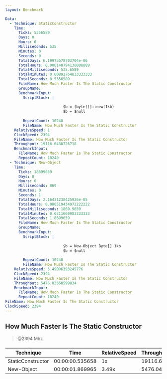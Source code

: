 ```yaml
---
layout: Benchmark

Data: 
  - Technique: StaticConstructor
    Time: 
      Ticks: 5356589
      Days: 0
      Hours: 0
      Milliseconds: 535
      Minutes: 0
      Seconds: 0
      TotalDays: 6.19975578703704e-06
      TotalHours: 0.000148794138888889
      TotalMilliseconds: 535.6589
      TotalMinutes: 0.00892764833333333
      TotalSeconds: 0.5356589
      FileName: How Much Faster Is The Static Constructor
      GroupName: 
      BenchmarkInput: 
        ScriptBlock: |
          
                          $b = [byte[]]::new(1kb)
                          $b = $null
                      
        RepeatCount: 10240
        FileName: How Much Faster Is The Static Constructor
    RelativeSpeed: 1
    ClockSpeed: 2394
    FileName: How Much Faster Is The Static Constructor
    Throughput: 19116.6430726718
    BenchmarkInput: 
      FileName: How Much Faster Is The Static Constructor
      RepeatCount: 10240
  - Technique: New-Object
    Time: 
      Ticks: 18699659
      Days: 0
      Hours: 0
      Milliseconds: 869
      Minutes: 0
      Seconds: 1
      TotalDays: 2.16431238425926e-05
      TotalHours: 0.000519434972222222
      TotalMilliseconds: 1869.9659
      TotalMinutes: 0.0311660983333333
      TotalSeconds: 1.8699659
      FileName: How Much Faster Is The Static Constructor
      GroupName: 
      BenchmarkInput: 
        ScriptBlock: |
          
                          $b = New-Object Byte[] 1kb
                          $b = $null
                      
        RepeatCount: 10240
        FileName: How Much Faster Is The Static Constructor
    RelativeSpeed: 3.49096393245776
    ClockSpeed: 2394
    FileName: How Much Faster Is The Static Constructor
    Throughput: 5476.03568599834
    BenchmarkInput: 
      FileName: How Much Faster Is The Static Constructor
      RepeatCount: 10240
FileName: How Much Faster Is The Static Constructor
ClockSpeed: 2394
---
```

How Much Faster Is The Static Constructor
-----------------------------------------
> @2394 Mhz


### 


|Technique        |Time           |RelativeSpeed|Throughput|
|-----------------|---------------|-------------|----------|
|StaticConstructor|00:00:00.535658|1x           |19116.64/s|
|New-Object       |00:00:01.869965|3.49x        |5476.04/s |
